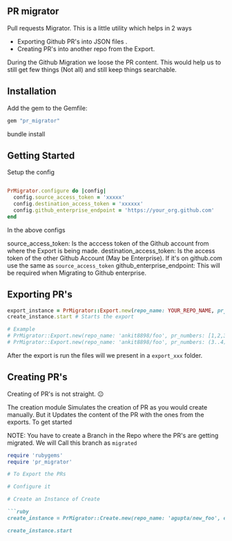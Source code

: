 ## PR migrator

Pull requests Migrator. This is a little utility which helps in 2 ways

- Exporting Github PR's into JSON files .
- Creating PR's into another repo from the Export.

During the Github Migration we loose the PR content. This would help us to still get few things (Not all) and still keep things searchable.

## Installation

Add the gem to the Gemfile:

```ruby
gem "pr_migrator"    
```

bundle install

## Getting Started

Setup the config

```ruby

PrMigrator.configure do |config|
  config.source_access_token = 'xxxxx'
  config.destination_access_token = 'xxxxxx'
  config.github_enterprise_endpoint = 'https://your_org.github.com'
end

```

In the above configs

source_access_token: Is the acccess token of the Github account from where the Export is being made.
destination_access_token: Is the access token of the other Github Account (May be Enterprise). If it's on github.com use the same as `source_access_token`
github_enterprise_endpoint: This will be required when Migrating to Github enterprise.

## Exporting PR's 

```ruby
export_instance = PrMigrator::Export.new(repo_name: YOUR_REPO_NAME, pr_numbers: ARRAY_OF_PR_NUMBERS)
create_instance.start # Starts the export 

# Example
# PrMigrator::Export.new(repo_name: 'ankit8898/foo', pr_numbers: [1,2,3,4,5,6]) #array of PR's
# PrMigrator::Export.new(repo_name: 'ankit8898/foo', pr_numbers: (3..4).to_a) # Range of PR

```

After the export is run the files will we present in a `export_xxx` folder.

## Creating PR's 

Creating of PR's is not straight. :neutral_face:

The creation module Simulates the creation of PR as you would create manually. But it Updates the content of the PR with the ones from the exports. To get started 

NOTE: You have to create a Branch in the Repo where the PR's are getting migrated. We will Call this branch as `migrated`

```ruby
require 'rubygems'
require 'pr_migrator'

# To Export the PRs

# Configure it

# Create an Instance of Create

```ruby
create_instance = PrMigrator::Create.new(repo_name: 'agupta/new_foo', exported_pr_dir: 'PATH_TO_FILES/*',migration_branch: 'migrated')

create_instance.start

```